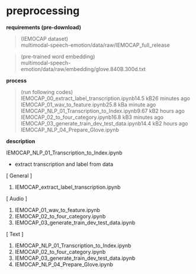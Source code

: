 # preprocessing

**requirements (pre-download)**
> (IEMOCAP dataset) <br>
> multimodal-speech-emotion/data/raw/IEMOCAP_full_release <br>

> (pre-trained word embedding) <br>
> multimodal-speech-emotion/data/raw/embedding/glove.840B.300d.txt


**process** <br>
> (run following codes) <br> 
IEMOCAP_00_extract_label_transcription.ipynb14.5 kB26 minutes ago
IEMOCAP_01_wav_to_feature.ipynb25.8 kBa minute ago
IEMOCAP_NLP_01_Transcription_to_Index.ipynb9.67 kB2 hours ago
IEMOCAP_02_to_four_category.ipynb16.8 kB3 minutes ago
IEMOCAP_03_generate_train_dev_test_data.ipynb14.4 kB2 hours ago
IEMOCAP_NLP_04_Prepare_Glove.ipynb


**description**

IEMOCAP_NLP_01_Transcription_to_Index.ipynb
* extract transcription and label from data
   
[ General ]
1. IEMOCAP_extract_label_transcription.ipynb

[ Audio ]
1. IEMOCAP_01_wav_to_feature.ipynb 
2. IEMOCAP_02_to_four_category.ipynb 
3. IEMOCAP_03_generate_train_dev_test_data.ipynb 
   
[ Text ]  
1. IEMOCAP_NLP_01_Transcription_to_Index.ipynb 
2. IEMOCAP_02_to_four_category.ipynb 
3. IEMOCAP_03_generate_train_dev_test_data.ipynb 
4. IEMOCAP_NLP_04_Prepare_Glove.ipynb 
